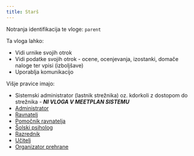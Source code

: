 ```yaml
---
title: Starš
---
```


Notranja identifikacija te vloge: `parent`

Ta vloga lahko:
- Vidi urnike svojih otrok
- Vidi podatke svojih otrok - ocene, ocenjevanja, izostanki, domače naloge ter vpisi (izboljšave)
- Uporablja komunikacijo

Višje pravice imajo:
- Sistemski administrator (lastnik strežnika) oz. kdorkoli z dostopom do strežnika - ***NI VLOGA V MEETPLAN SISTEMU***
- [Administrator](/uporaba/pravice/administrator)
- [Ravnatelj](/uporaba/pravice/ravnatelj)
- [Pomočnik ravnatelja](/uporaba/pravice/pomocnikravnatelja)
- [Šolski psiholog](/uporaba/pravice/solskipsiholog)
- [Razrednik](/uporaba/pravice/razrednik)
- [Učitelj](/uporaba/pravice/ucitelj)
- [Organizator prehrane](/uporaba/pravice/organizatorprehrane)
